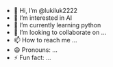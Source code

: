 - 👋 Hi, I’m @lukiluk2222
- 👀 I’m interested in AI
- 🌱 I’m currently learning python
- 💞️ I’m looking to collaborate on ...
- 📫 How to reach me ...
- 😄 Pronouns: ...
- ⚡ Fun fact: ...

<!---
lukiluk2222/lukiluk2222 is a ✨ special ✨ repository because its `README.md` (this file) appears on your GitHub profile.
You can click the Preview link to take a look at your changes.
--->
